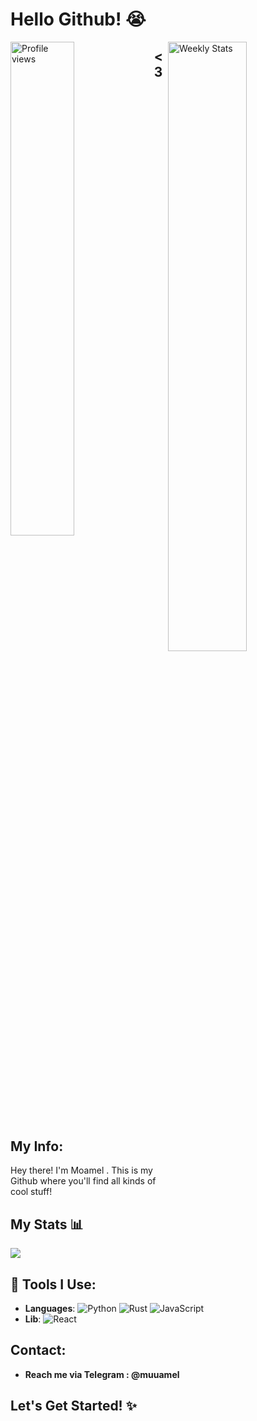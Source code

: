 # Hello Github! 😭

<div>
  <img width="45%" align="left" alt="Profile views" src="https://moe-counter.glitch.me/get/@MasedMSD">
  <a href="https://wakatime.com/@amole" target="_blank">
    <img width="50%" align="right" alt="Weekly Stats" src="https://github-readme-stats.vercel.app/api/wakatime?username=amole&border_radius=5px&theme=dark&bg_color=1f1f1f&border_color=1f1f1f&icon_color=58a6ff&show_icons=true&disable_animations=false&custom_title=Weekly%20Stats&v=2">
  </a>
</div>

## <3
## My Info:
Hey there! I'm Moamel . This is my Github where you'll find all kinds of cool stuff!

## My Stats 📊
<picture>
  <source
    srcset="https://github-readme-stats.vercel.app/api?username=aamole&show_icons=true&theme=pink"
    media="(prefers-color-scheme: dark)"
  />
  <source
    srcset="https://github-readme-stats.vercel.app/api?username=aamole&show_icons=true&theme=pink"
    media="(prefers-color-scheme: dark), (prefers-color-scheme: no-preference)"
  />
  <img src="https://github-readme-stats.vercel.app/api?username=aamole&show_icons=true&theme=pink" />
</picture>

## 🐄 Tools I Use:
- **Languages**: ![Python](https://img.shields.io/badge/Python-3.8-blue) ![Rust](https://img.shields.io/badge/Rust-1.60-orange) ![JavaScript](https://img.shields.io/badge/JavaScript-ES6-yellow)
- **Lib**: ![React](https://img.shields.io/badge/React-16.8-61DAFB)

## Contact:
- **Reach me via Telegram : @muuamel**

## Let's Get Started! ✨
